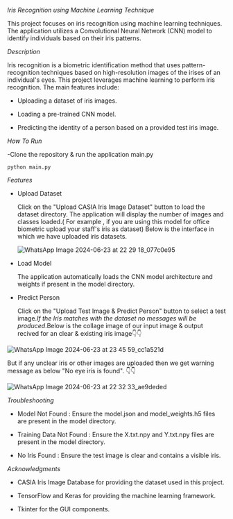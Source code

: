 *Iris Recognition using Machine Learning Technique*

This project focuses on iris recognition using machine learning techniques. The application utilizes a Convolutional Neural Network (CNN) model to identify individuals based on their iris patterns.

*Description*

Iris recognition is a biometric identification method that uses pattern-recognition techniques based on high-resolution images of the irises of an individual's eyes. This project leverages machine learning to perform iris recognition. The main features include:

- Uploading a dataset of iris images.
  
- Loading a pre-trained CNN model.
  
- Predicting the identity of a person based on a provided test iris image.
  

*How To Run*

-Clone the repository & run the application main.py

`python main.py`

*Features*


- Upload Dataset

   Click on the "Upload CASIA Iris Image Dataset" button to load the dataset directory. The application will display the number of images and classes loaded.( For example , if you are using this model for office biometric upload your staff's iris as dataset)
   Below is the interface in which we have uploaded iris datasets.

  ![WhatsApp Image 2024-06-23 at 22 29 18_077c0e95](https://github.com/SaiSruthisri/Sruthi_cmr_opensource/assets/148372065/d414cc9a-2080-47c2-a61f-ad560cdeabb4)


- Load Model

  The application automatically loads the CNN model architecture and weights if present in the model directory.

- Predict Person

  Click on the "Upload Test Image & Predict Person" button to select a test image.*If the Iris matches with the dataset no messages will be produced*.Below is the collage image of our input image & output recived for an clear & existing iris image👇👇
  
  
![WhatsApp Image 2024-06-23 at 23 45 59_cc1a521d](https://github.com/SaiSruthisri/Sruthi_cmr_opensource/assets/148372065/d8772c68-6054-4128-a234-3217a99ef379)

  
 But if any unclear iris or other images are uploaded then we get warning message as below "No eye iris is found". 👇👇
 

  ![WhatsApp Image 2024-06-23 at 22 32 33_ae9deded](https://github.com/SaiSruthisri/Sruthi_cmr_opensource/assets/148372065/5c693e33-387f-4048-a372-20fb946cb9bf)


*Troubleshooting*

- Model Not Found : Ensure the model.json and model_weights.h5 files are present in the model directory.

- Training Data Not Found : Ensure the X.txt.npy and Y.txt.npy files are present in the model directory.

- No Iris Found : Ensure the test image is clear and contains a visible iris.

*Acknowledgments*

- CASIA Iris Image Database for providing the dataset used in this project.

- TensorFlow and Keras for providing the machine learning framework.

- Tkinter for the GUI components.
